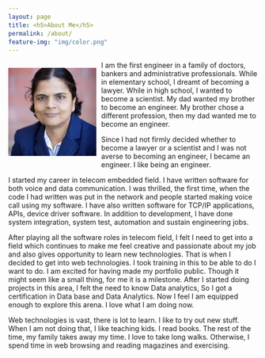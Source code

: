 ```yaml
---
layout: page
title: <h5>About Me</h5>
permalink: /about/
feature-img: "img/color.png"
---
```


<div class="boxed" style="width: 100%;">
	<p style="float: left; margin-right:10px;margin-bottom:10px"><img src="/img/index_1.jpg"/></p>
</div> 

<p style="text-align: left; margin-top:0;">
I am the first engineer in a family of doctors, bankers and administrative professionals. While in elementary school, I dreamt of becoming a lawyer. While in high school, I wanted to become a scientist. My dad wanted my brother to become an engineer. My brother chose a different profession, then my dad wanted me to become an engineer.</p> <p>Since I had not firmly decided whether to become a lawyer or a scientist and I was not averse to becoming 
an engineer, I became an engineer. I like being an engineer. 
</p>
<p>
I started my career in telecom embedded field. I have written software for both voice and data communication. 
I was thrilled, the first time, when the code I had written was put in the network and people started making 
voice call using my software. I have also written software for TCP/IP applications, APIs, device driver software. 
In addition to development, I have done system integration, system test, automation and sustain engineering jobs.
</p>
<p>
After playing all the software roles in telecom field, I felt I need to get into a field which continues to make me feel creative and passionate about my job and also gives opportunity to learn new technologies. That is when I decided to get into web technologies. I took training in this to be able to do I want to do. I am excited for having made my portfolio public. Though it might seem like a small thing, for me it is a milestone. After I started doing projects in this area, I felt the need to know Data analytics, So I 
got a certification in Data base and Data Analytics.  Now I feel I am equipped enough to explore this arena. I love what I am doing now. 
</p>
<p>
Web technologies is vast, there is lot to learn. I like to try out new stuff. When I am not doing that, I like teaching kids. I read books. The rest of the time, my family takes away my time. I love to take long walks. Otherwise, I spend time in web browsing and reading magazines and exercising.
</p>